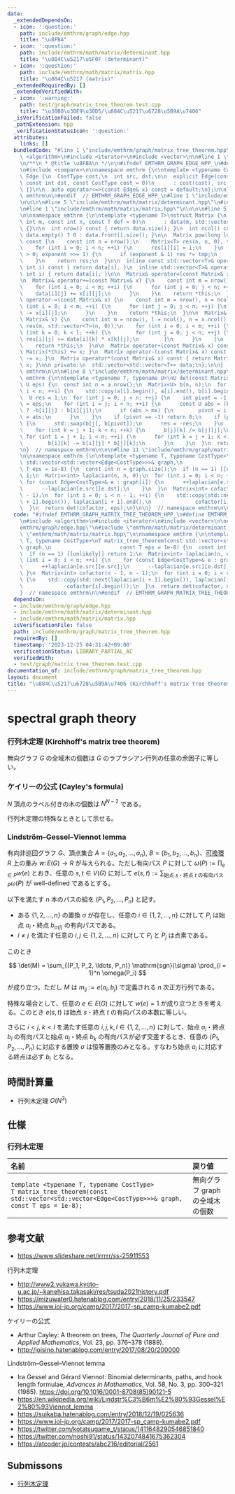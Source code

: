 ```yaml
---
data:
  _extendedDependsOn:
  - icon: ':question:'
    path: include/emthrm/graph/edge.hpp
    title: "\u8FBA"
  - icon: ':question:'
    path: include/emthrm/math/matrix/determinant.hpp
    title: "\u884C\u5217\u5F0F (determinant)"
  - icon: ':question:'
    path: include/emthrm/math/matrix/matrix.hpp
    title: "\u884C\u5217 (matrix)"
  _extendedRequiredBy: []
  _extendedVerifiedWith:
  - icon: ':warning:'
    path: test/graph/matrix_tree_theorem.test.cpp
    title: "\u30B0\u30E9\u30D5/\u884C\u5217\u6728\u5B9A\u7406"
  _isVerificationFailed: false
  _pathExtension: hpp
  _verificationStatusIcon: ':question:'
  attributes:
    links: []
  bundledCode: "#line 1 \"include/emthrm/graph/matrix_tree_theorem.hpp\"\n\n\n\n#include\
    \ <algorithm>\n#include <iterator>\n#include <vector>\n\n#line 1 \"include/emthrm/graph/edge.hpp\"\
    \n/**\n * @title \u8FBA\n */\n\n#ifndef EMTHRM_GRAPH_EDGE_HPP_\n#define EMTHRM_GRAPH_EDGE_HPP_\n\
    \n#include <compare>\n\nnamespace emthrm {\n\ntemplate <typename CostType>\nstruct\
    \ Edge {\n  CostType cost;\n  int src, dst;\n\n  explicit Edge(const int src,\
    \ const int dst, const CostType cost = 0)\n      : cost(cost), src(src), dst(dst)\
    \ {}\n\n  auto operator<=>(const Edge& x) const = default;\n};\n\n}  // namespace\
    \ emthrm\n\n#endif  // EMTHRM_GRAPH_EDGE_HPP_\n#line 1 \"include/emthrm/math/matrix/determinant.hpp\"\
    \n\n\n\n#line 5 \"include/emthrm/math/matrix/determinant.hpp\"\n#include <utility>\n\
    \n#line 1 \"include/emthrm/math/matrix/matrix.hpp\"\n\n\n\n#line 5 \"include/emthrm/math/matrix/matrix.hpp\"\
    \n\nnamespace emthrm {\n\ntemplate <typename T>\nstruct Matrix {\n  explicit Matrix(const\
    \ int m, const int n, const T def = 0)\n      : data(m, std::vector<T>(n, def))\
    \ {}\n\n  int nrow() const { return data.size(); }\n  int ncol() const { return\
    \ data.empty() ? 0 : data.front().size(); }\n\n  Matrix pow(long long exponent)\
    \ const {\n    const int n = nrow();\n    Matrix<T> res(n, n, 0), tmp = *this;\n\
    \    for (int i = 0; i < n; ++i) {\n      res[i][i] = 1;\n    }\n    for (; exponent\
    \ > 0; exponent >>= 1) {\n      if (exponent & 1) res *= tmp;\n      tmp *= tmp;\n\
    \    }\n    return res;\n  }\n\n  inline const std::vector<T>& operator[](const\
    \ int i) const { return data[i]; }\n  inline std::vector<T>& operator[](const\
    \ int i) { return data[i]; }\n\n  Matrix& operator=(const Matrix& x) = default;\n\
    \n  Matrix& operator+=(const Matrix& x) {\n    const int m = nrow(), n = ncol();\n\
    \    for (int i = 0; i < m; ++i) {\n      for (int j = 0; j < n; ++j) {\n    \
    \    data[i][j] += x[i][j];\n      }\n    }\n    return *this;\n  }\n\n  Matrix&\
    \ operator-=(const Matrix& x) {\n    const int m = nrow(), n = ncol();\n    for\
    \ (int i = 0; i < m; ++i) {\n      for (int j = 0; j < n; ++j) {\n        data[i][j]\
    \ -= x[i][j];\n      }\n    }\n    return *this;\n  }\n\n  Matrix& operator*=(const\
    \ Matrix& x) {\n    const int m = nrow(), l = ncol(), n = x.ncol();\n    std::vector<std::vector<T>>\
    \ res(m, std::vector<T>(n, 0));\n    for (int i = 0; i < m; ++i) {\n      for\
    \ (int k = 0; k < l; ++k) {\n        for (int j = 0; j < n; ++j) {\n         \
    \ res[i][j] += data[i][k] * x[k][j];\n        }\n      }\n    }\n    data.swap(res);\n\
    \    return *this;\n  }\n\n  Matrix operator+(const Matrix& x) const { return\
    \ Matrix(*this) += x; }\n  Matrix operator-(const Matrix& x) const { return Matrix(*this)\
    \ -= x; }\n  Matrix operator*(const Matrix& x) const { return Matrix(*this) *=\
    \ x; }\n\n private:\n  std::vector<std::vector<T>> data;\n};\n\n}  // namespace\
    \ emthrm\n\n\n#line 8 \"include/emthrm/math/matrix/determinant.hpp\"\n\nnamespace\
    \ emthrm {\n\ntemplate <typename T, typename U>\nU det(const Matrix<T>& a, const\
    \ U eps) {\n  const int n = a.nrow();\n  Matrix<U> b(n, n);\n  for (int i = 0;\
    \ i < n; ++i) {\n    std::copy(a[i].begin(), a[i].end(), b[i].begin());\n  }\n\
    \  U res = 1;\n  for (int j = 0; j < n; ++j) {\n    int pivot = -1;\n    U mx\
    \ = eps;\n    for (int i = j; i < n; ++i) {\n      const U abs = (b[i][j] < 0\
    \ ? -b[i][j] : b[i][j]);\n      if (abs > mx) {\n        pivot = i;\n        mx\
    \ = abs;\n      }\n    }\n    if (pivot == -1) return 0;\n    if (pivot != j)\
    \ {\n      std::swap(b[j], b[pivot]);\n      res = -res;\n    }\n    res *= b[j][j];\n\
    \    for (int k = j + 1; k < n; ++k) {\n      b[j][k] /= b[j][j];\n    }\n   \
    \ for (int i = j + 1; i < n; ++i) {\n      for (int k = j + 1; k < n; ++k) {\n\
    \        b[i][k] -= b[i][j] * b[j][k];\n      }\n    }\n  }\n  return res;\n}\n\
    \n}  // namespace emthrm\n\n\n#line 11 \"include/emthrm/graph/matrix_tree_theorem.hpp\"\
    \n\nnamespace emthrm {\n\ntemplate <typename T, typename CostType>\nT matrix_tree_theorem(const\
    \ std::vector<std::vector<Edge<CostType>>>& graph,\n                      const\
    \ T eps = 1e-8) {\n  const int n = graph.size();\n  if (n == 1) [[unlikely]] return\
    \ 1;\n  Matrix<int> laplacian(n, n, 0);\n  for (int i = 0; i < n; ++i) {\n   \
    \ for (const Edge<CostType>& e : graph[i]) {\n      ++laplacian[e.src][e.src];\n\
    \      --laplacian[e.src][e.dst];\n    }\n  }\n  Matrix<int> cofactor(n - 1, n\
    \ - 1);\n  for (int i = 0; i < n - 1; ++i) {\n    std::copy(std::next(laplacian[i\
    \ + 1].begin()), laplacian[i + 1].end(),\n              cofactor[i].begin());\n\
    \  }\n  return det(cofactor, eps);\n}\n\n}  // namespace emthrm\n\n\n"
  code: "#ifndef EMTHRM_GRAPH_MATRIX_TREE_THEOREM_HPP_\n#define EMTHRM_GRAPH_MATRIX_TREE_THEOREM_HPP_\n\
    \n#include <algorithm>\n#include <iterator>\n#include <vector>\n\n#include \"\
    emthrm/graph/edge.hpp\"\n#include \"emthrm/math/matrix/determinant.hpp\"\n#include\
    \ \"emthrm/math/matrix/matrix.hpp\"\n\nnamespace emthrm {\n\ntemplate <typename\
    \ T, typename CostType>\nT matrix_tree_theorem(const std::vector<std::vector<Edge<CostType>>>&\
    \ graph,\n                      const T eps = 1e-8) {\n  const int n = graph.size();\n\
    \  if (n == 1) [[unlikely]] return 1;\n  Matrix<int> laplacian(n, n, 0);\n  for\
    \ (int i = 0; i < n; ++i) {\n    for (const Edge<CostType>& e : graph[i]) {\n\
    \      ++laplacian[e.src][e.src];\n      --laplacian[e.src][e.dst];\n    }\n \
    \ }\n  Matrix<int> cofactor(n - 1, n - 1);\n  for (int i = 0; i < n - 1; ++i)\
    \ {\n    std::copy(std::next(laplacian[i + 1].begin()), laplacian[i + 1].end(),\n\
    \              cofactor[i].begin());\n  }\n  return det(cofactor, eps);\n}\n\n\
    }  // namespace emthrm\n\n#endif  // EMTHRM_GRAPH_MATRIX_TREE_THEOREM_HPP_\n"
  dependsOn:
  - include/emthrm/graph/edge.hpp
  - include/emthrm/math/matrix/determinant.hpp
  - include/emthrm/math/matrix/matrix.hpp
  isVerificationFile: false
  path: include/emthrm/graph/matrix_tree_theorem.hpp
  requiredBy: []
  timestamp: '2023-12-25 04:31:42+09:00'
  verificationStatus: LIBRARY_PARTIAL_AC
  verifiedWith:
  - test/graph/matrix_tree_theorem.test.cpp
documentation_of: include/emthrm/graph/matrix_tree_theorem.hpp
layout: document
title: "\u884C\u5217\u6728\u5B9A\u7406 (Kirchhoff's matrix tree theorem)"
---
```


# spectral graph theory


### 行列木定理 (Kirchhoff's matrix tree theorem)

無向グラフ $G$ の全域木の個数は $G$ のラプラシアン行列の任意の余因子に等しい。


### ケイリーの公式 (Cayley's formula)

$N$ 頂点のラベル付きの木の個数は $N^{N - 2}$ である。

行列木定理の特殊なときとして示せる。


### Lindström–Gessel–Viennot lemma

有向非巡回グラフ $G$、頂点集合 $A = \lbrace a_1, a_2, \ldots, a_n \rbrace,\ B = \lbrace b_1, b_2, \ldots, b_n \rbrace$、[可換環](../../.verify-helper/docs/static/algebraic_structure.md) $R$ 上の重み $w \colon E(G) \to R$ が与えられる。ただし有向パス $P$ に対して $\omega(P) \mathrel{:=} \prod_{e \in P} w(e)$ とおき、任意の $s, t \in V(G)$ に対して $e(s, t) \mathrel{:=} \sum_{\text{始点 } s \text{・終点 } t \text{ の有向パス } P} \omega(P)$ が well-defined であるとする。

以下を満たす $n$ 本のパスの組を $(P_1, P_2, \ldots, P_n)$ と記す。

- ある $\lbrace 1, 2, \ldots, n \rbrace$ の置換 $\sigma$ が存在し、任意の $i \in \lbrace 1, 2, \ldots, n \rbrace$ に対して $P_i$ は始点 $a_i$・終点 $b_{\sigma(i)}$ の有向パスである。
- $i \neq j$ を満たす任意の $i, j \in \lbrace 1, 2, \ldots, n \rbrace$ に対して $P_i$ と $P_j$ は点素である。

このとき

$$
  \det(M) = \sum_{(P_1, P_2, \ldots, P_n)} \mathrm{sgn}(\sigma) \prod_{i = 1}^n \omega(P_i)
$$

が成り立つ。ただし $M$ は $m_{ij} \mathrel{:=} e(a_i, b_j)$ で定義される $n$ 次正方行列である。

特殊な場合として、任意の $e \in E(G)$ に対して $w(e) = 1$ が成り立つときを考える。このとき $e(s, t)$ は始点 $s$・終点 $t$ の有向パスの本数に等しい。

さらに $i < j,\ k < l$ を満たす任意の $i, j, k, l \in \lbrace 1, 2, \ldots, n \rbrace$ に対して、始点 $a_i$・終点 $b_l$ の有向パスと始点 $a_j$・終点 $b_k$ の有向パスが必ず交差するとき、任意の $(P_1, P_2, \ldots, P_n)$ に対応する置換 $\sigma$ は恒等置換のみとなる。すなわち始点 $a_i$ に対応する終点は必ず $b_i$ となる。


## 時間計算量

- 行列木定理 $O(N^3)$


## 仕様

### 行列木定理

|名前|戻り値|
|:--|:--|
|`template <typename T, typename CostType>`<br>`T matrix_tree_theorem(const std::vector<std::vector<Edge<CostType>>>& graph, const T eps = 1e-8);`|無向グラフ $\mathrm{graph}$ の全域木の個数|


## 参考文献

- https://www.slideshare.net/irrrrr/ss-25911553

行列木定理
- http://www2.yukawa.kyoto-u.ac.jp/~kanehisa.takasaki/res/tsuda2021history.pdf
- https://mizuwater0.hatenablog.com/entry/2018/11/25/233547
- https://www.ioi-jp.org/camp/2017/2017-sp_camp-kumabe2.pdf

ケイリーの公式
- Arthur Cayley: A theorem on trees, *The Quarterly Journal of Pure and Applied Mathematics*, Vol. 23, pp. 376–378 (1889).
- http://joisino.hatenablog.com/entry/2017/08/20/200000

Lindström–Gessel–Viennot lemma
- Ira Gessel and Gérard Viennot: Binomial determinants, paths, and hook length formulae, *Advances in Mathematics*, Vol. 58, No. 3, pp. 300–321 (1985). https://doi.org/10.1016/0001-8708(85)90121-5
- https://en.wikipedia.org/wiki/Lindstr%C3%B6m%E2%80%93Gessel%E2%80%93Viennot_lemma
- https://suikaba.hatenablog.com/entry/2018/12/19/025636
- https://www.ioi-jp.org/camp/2017/2017-sp_camp-kumabe2.pdf
- https://twitter.com/kotatsugame_t/status/1411648290546851840
- https://twitter.com/noshi91/status/1432074841675362304
- https://atcoder.jp/contests/abc216/editorial/2561


## Submissons

- [行列木定理](https://atcoder.jp/contests/jsc2021/submissions/21877707)
